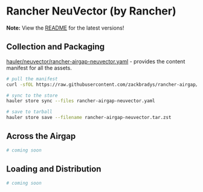#  Rancher NeuVector (by Rancher)

**Note:** View the [README](https://github.com/zackbradys/rancher-airgap/blob/main/README.md) for the latest versions!

## Collection and Packaging

[hauler/neuvector/rancher-airgap-neuvector.yaml](https://github.com/zackbradys/rancher-airgap/blob/main/hauler/neuvector/rancher-airgap-neuvector.yaml) - provides the content manifest for all the assets.

```bash
# pull the manifest
curl -sfOL https://raw.githubusercontent.com/zackbradys/rancher-airgap/main/hauler/neuvector/rancher-airgap-neuvector.yaml

# sync to the store
hauler store sync --files rancher-airgap-neuvector.yaml

# save to tarball
hauler store save --filename rancher-airgap-neuvector.tar.zst
```

## Across the Airgap

```bash
# coming soon
```

## Loading and Distribution

```bash
# coming soon
```
